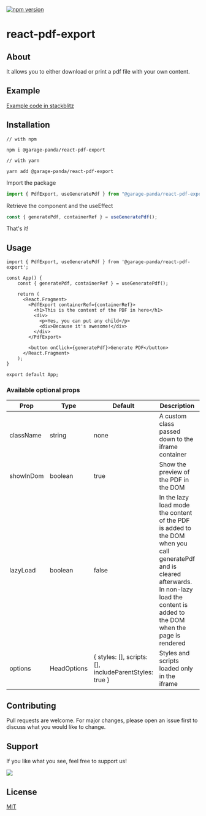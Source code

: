 [![npm version](https://badge.fury.io/js/@garage-panda%2Freact-pdf-export.svg)](https://badge.fury.io/js/@garage-panda%2Freact-pdf-export)

# react-pdf-export

## About

It allows you to either download or print a pdf file with your own content.

## Example

[Example code in stackblitz](https://stackblitz.com/edit/react-enpvi5?file=src%2FApp.js)

## Installation

```
// with npm

npm i @garage-panda/react-pdf-export

// with yarn

yarn add @garage-panda/react-pdf-export
```

Import the package

```typescript
import { PdfExport, useGeneratePdf } from "@garage-panda/react-pdf-export";
```

Retrieve the component and the useEffect

```typescript
const { generatePdf, containerRef } = useGeneratePdf();
```

That's it!

## Usage

```JSX
import { PdfExport, useGeneratePdf } from '@garage-panda/react-pdf-export';

const App() {
    const { generatePdf, containerRef } = useGeneratePdf();

    return (
      <React.Fragment>
        <PdfExport containerRef={containerRef}>
          <h1>This is the content of the PDF in here</h1>
          <div>
            <p>Yes, you can put any child</p>
            <div>Because it's awesome!</div>
          </div>
        </PdfExport>

        <button onClick={generatePdf}>Generate PDF</button>
      </React.Fragment>
    );
}

export default App;
```

### Available optional props

| Prop      | Type        | Default                                                | Description                                                                                                                                                                                      | Optional |
| --------- | ----------- | ------------------------------------------------------ | ------------------------------------------------------------------------------------------------------------------------------------------------------------------------------------------------ | -------- |
| className | string      | none                                                   | A custom class passed down to the iframe container                                                                                                                                               | yes      |
| showInDom | boolean     | true                                                   | Show the preview of the PDF in the DOM                                                                                                                                                           | yes      |
| lazyLoad  | boolean     | false                                                  | In the lazy load mode the content of the PDF is added to the DOM when you call generatePdf and is cleared afterwards. In non-lazy load the content is added to the DOM when the page is rendered | yes      |
| options   | HeadOptions | { styles: [], scripts: [], includeParentStyles: true } | Styles and scripts loaded only in the iframe                                                                                                                                                     | yes      |

## Contributing

Pull requests are welcome. For major changes, please open an issue first to discuss what you would like to change.

## Support

If you like what you see, feel free to support us!

<a href="https://www.buymeacoffee.com/garage.panda">
<img src="https://img.buymeacoffee.com/button-api/?text=Buy us a beer&emoji=:beer:&slug=garage.panda&button_colour=FFDD00&font_colour=000000&font_family=Poppins&outline_colour=000000&coffee_colour=ffffff"></a>

## License

[MIT](https://choosealicense.com/licenses/mit/)
